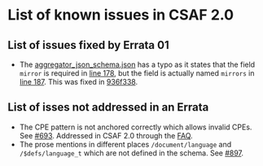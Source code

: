 # List of known issues in CSAF 2.0

## List of issues fixed by Errata 01

- The [aggregator_json_schema.json](./json_schema/aggregator_json_schema.json) has a typo as it states that the field `mirror` is
  required in [line 178](https://github.com/oasis-tcs/csaf/blob/5757eeb192f30dbf1752d15365e335c3408ce4df/csaf_2.0/json_schema/aggregator_json_schema.json#L178),
  but the field is actually named `mirrors` in [line 187](https://github.com/oasis-tcs/csaf/blob/5757eeb192f30dbf1752d15365e335c3408ce4df/csaf_2.0/json_schema/aggregator_json_schema.json#L187).
  This was fixed in [936f338](https://github.com/oasis-tcs/csaf/commit/936f338f0d57da21852e10937f72c8f8fa6bcfe7).

## List of isses not addressed in an Errata

- The CPE pattern is not anchored correctly which allows invalid CPEs.
  See [#693](https://github.com/oasis-tcs/csaf/issues/693).
  Addressed in CSAF 2.0 through the [FAQ](./guidance/faq.md#the-cpe-pattern-changed-from-csaf-20-to-csaf-21-why).
- The prose mentions in different places `/document/language` and `/$defs/language_t` which are not defined in the schema.
  See [#897](https://github.com/oasis-tcs/csaf/issues/897).
  